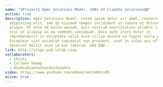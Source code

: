 ```yaml
---
name: "SProject1 Open Solutions Model: 100s of climate solutions@@"
active: true
description: Open Solutions Model. Lorem ipsum dolor sit amet, consectetur
  adipiscing elit, sed do eiusmod tempor incididunt ut labore et dolore magna
  aliqua. Ut enim ad minim veniam, quis nostrud exercitation ullamco laboris
  nisi ut aliquip ex ea commodo consequat. Duis aute irure dolor in
  reprehenderit in voluptate velit esse cillum dolore eu fugiat nulla pariatur.
  Excepteur sint occaecat cupidatat non proident, sunt in culpa qui officia
  deserunt mollit anim id est laborum. èêë END..
link: http://stage.pdd.colab.coop
collaborators:
  - Shruti
  - Colleen Skemp
  - dsadsadsadsadsasdasdadadsa
video: https://www.youtube.com/embed/xmt1oOUis0E
acive: true
---
```

